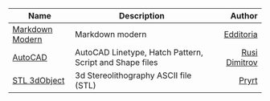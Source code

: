
| Name | Description | Author |
|----------|----------|------:|
| [Markdown Modern](https://github.com/Edditoria/markdown-plus-plus/blob/master/theme-default/userDefinedLang-markdown.default.modern.xml) | Markdown modern | [Edditoria](https://github.com/Edditoria/markdown-plus-plus/) | 
| [AutoCAD](https://github.com/notepad-plus-plus/userDefinedLanguages/blob/master/UDLs/AutoCAD-LPSS.udl.xml) | AutoCAD Linetype, Hatch Pattern, Script and Shape files | [Rusi Dimitrov](https://github.com/rddim/npp-udl)|
| [STL 3dObject]() | 3d Stereolithography ASCII file (STL) | [Pryrt](https://github.com/pryrt/)|
